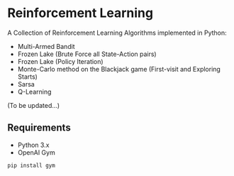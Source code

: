 # Reinforcement Learning

A Collection of Reinforcement Learning Algorithms implemented in Python:

- Multi-Armed Bandit
- Frozen Lake (Brute Force all State-Action pairs)
- Frozen Lake (Policy Iteration)
- Monte-Carlo method on the Blackjack game (First-visit and Exploring Starts)
- Sarsa
- Q-Learning

(To be updated...)

## Requirements
- Python 3.x
- OpenAI Gym

``` 
pip install gym 
```
